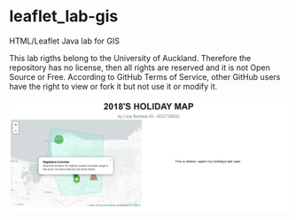 # leaflet_lab-gis
HTML/Leaflet Java lab for GIS

This lab rigths belong to the University of Auckland. Therefore the repository has no license, then all rights are reserved and it is not Open Source or Free. According to GitHub Terms of Service, other GitHub users have the right to view or fork it but not use it or modify it.

<img src="figures/leaflet_map.PNG" width="600" label="fig1-1">
